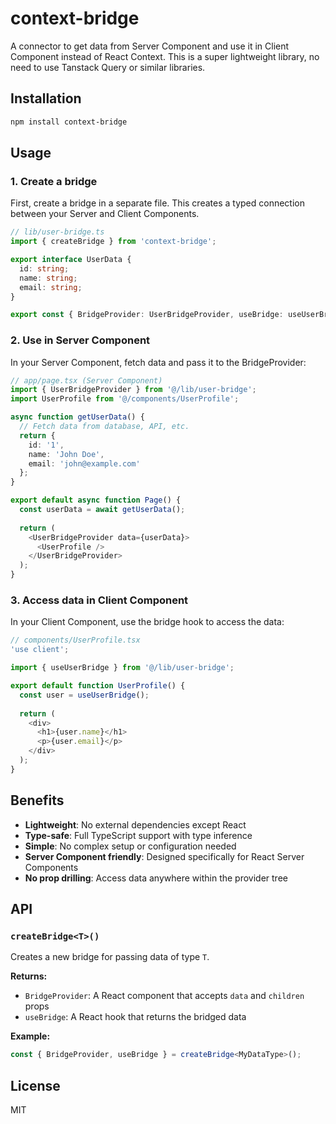 # context-bridge

A connector to get data from Server Component and use it in Client Component instead of React Context. This is a super lightweight library, no need to use Tanstack Query or similar libraries.

## Installation

```bash
npm install context-bridge
```

## Usage

### 1. Create a bridge

First, create a bridge in a separate file. This creates a typed connection between your Server and Client Components.

```typescript
// lib/user-bridge.ts
import { createBridge } from 'context-bridge';

export interface UserData {
  id: string;
  name: string;
  email: string;
}

export const { BridgeProvider: UserBridgeProvider, useBridge: useUserBridge } = createBridge<UserData>();
```

### 2. Use in Server Component

In your Server Component, fetch data and pass it to the BridgeProvider:

```typescript
// app/page.tsx (Server Component)
import { UserBridgeProvider } from '@/lib/user-bridge';
import UserProfile from '@/components/UserProfile';

async function getUserData() {
  // Fetch data from database, API, etc.
  return {
    id: '1',
    name: 'John Doe',
    email: 'john@example.com'
  };
}

export default async function Page() {
  const userData = await getUserData();
  
  return (
    <UserBridgeProvider data={userData}>
      <UserProfile />
    </UserBridgeProvider>
  );
}
```

### 3. Access data in Client Component

In your Client Component, use the bridge hook to access the data:

```typescript
// components/UserProfile.tsx
'use client';

import { useUserBridge } from '@/lib/user-bridge';

export default function UserProfile() {
  const user = useUserBridge();
  
  return (
    <div>
      <h1>{user.name}</h1>
      <p>{user.email}</p>
    </div>
  );
}
```

## Benefits

- **Lightweight**: No external dependencies except React
- **Type-safe**: Full TypeScript support with type inference
- **Simple**: No complex setup or configuration needed
- **Server Component friendly**: Designed specifically for React Server Components
- **No prop drilling**: Access data anywhere within the provider tree

## API

### `createBridge<T>()`

Creates a new bridge for passing data of type `T`.

**Returns:**
- `BridgeProvider`: A React component that accepts `data` and `children` props
- `useBridge`: A React hook that returns the bridged data

**Example:**
```typescript
const { BridgeProvider, useBridge } = createBridge<MyDataType>();
```

## License

MIT
